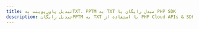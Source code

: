 ---title: تبدیل پاورپوینت بهTXT، PPTM به TXT مبدل رایگان یا PHP SDKdescription: تبدیل رایگانPPTM به TXT با استفاده از PHP Cloud APIs & SDK. همچنین اسناد Microsoft PowerPoint را در Cloud ایجاد، ویرایش و رندر کنید.---